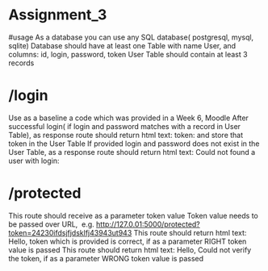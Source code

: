 # Assignment_3
#usage
As a database you can use any SQL database( postgresql, mysql, sqlite)
Database should have at least one Table with name User, and columns: id, login, password, token
User Table should contain at least 3 records
# /login
Use as a baseline a code which was provided in a Week 6, Moodle
After successful login( if login and password matches with a record in User Table), as response route should return html text: token: <token value> and store that token in the User Table
If provided login and password does not exist in the User Table, as a response route should return html text: Could not found a user with login: <login>
# /protected
This route should receive as a parameter token value
Token value needs to be passed over URL, 
e.g. http://127.0.01:5000/protected?token=24230ifdsjfjdsklfj43943ut943
This route should return html text: Hello, token which is provided is correct, if as a parameter RIGHT token value is passed
This route should return html text: Hello, Could not verify the token, if as a parameter WRONG token value is passed
  
